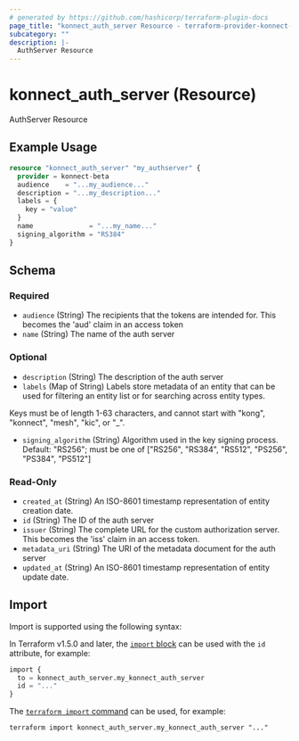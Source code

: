 ```yaml
---
# generated by https://github.com/hashicorp/terraform-plugin-docs
page_title: "konnect_auth_server Resource - terraform-provider-konnect-beta"
subcategory: ""
description: |-
  AuthServer Resource
---
```


# konnect_auth_server (Resource)

AuthServer Resource

## Example Usage

```terraform
resource "konnect_auth_server" "my_authserver" {
  provider = konnect-beta
  audience    = "...my_audience..."
  description = "...my_description..."
  labels = {
    key = "value"
  }
  name              = "...my_name..."
  signing_algorithm = "RS384"
}
```

<!-- schema generated by tfplugindocs -->
## Schema

### Required

- `audience` (String) The recipients that the tokens are intended for. This becomes the 'aud' claim in an access token
- `name` (String) The name of the auth server

### Optional

- `description` (String) The description of the auth server
- `labels` (Map of String) Labels store metadata of an entity that can be used for filtering an entity list or for searching across entity types. 

Keys must be of length 1-63 characters, and cannot start with "kong", "konnect", "mesh", "kic", or "_".
- `signing_algorithm` (String) Algorithm used in the key signing process. Default: "RS256"; must be one of ["RS256", "RS384", "RS512", "PS256", "PS384", "PS512"]

### Read-Only

- `created_at` (String) An ISO-8601 timestamp representation of entity creation date.
- `id` (String) The ID of the auth server
- `issuer` (String) The complete URL for the custom authorization server. This becomes the 'iss' claim in an access token.
- `metadata_uri` (String) The URI of the metadata document for the auth server
- `updated_at` (String) An ISO-8601 timestamp representation of entity update date.

## Import

Import is supported using the following syntax:

In Terraform v1.5.0 and later, the [`import` block](https://developer.hashicorp.com/terraform/language/import) can be used with the `id` attribute, for example:

```terraform
import {
  to = konnect_auth_server.my_konnect_auth_server
  id = "..."
}
```

The [`terraform import` command](https://developer.hashicorp.com/terraform/cli/commands/import) can be used, for example:

```shell
terraform import konnect_auth_server.my_konnect_auth_server "..."
```
